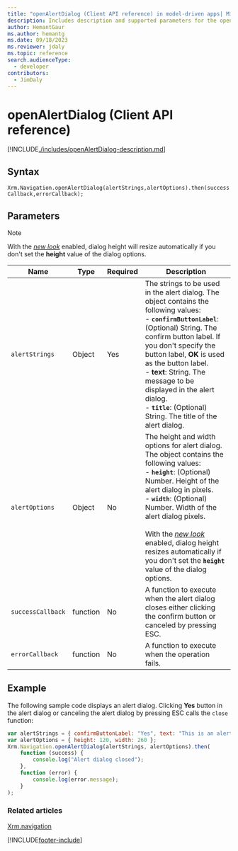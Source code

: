 ```yaml
---
title: "openAlertDialog (Client API reference) in model-driven apps| MicrosoftDocs"
description: Includes description and supported parameters for the openAlertDialog method.
author: HemantGaur
ms.author: hemantg
ms.date: 09/18/2023
ms.reviewer: jdaly
ms.topic: reference
search.audienceType: 
  - developer
contributors:
  - JimDaly
---
```

# openAlertDialog (Client API reference)

[!INCLUDE[./includes/openAlertDialog-description.md](./includes/openAlertDialog-description.md)]

## Syntax

`Xrm.Navigation.openAlertDialog(alertStrings,alertOptions).then(successCallback,errorCallback);`

## Parameters

> [!NOTE]
> With the *[new look](../../../../../user/modern-fluent-design.md)* enabled, dialog height will resize automatically if you don't set the **height** value of the dialog options.

|Name |Type |Required |Description |
|---|---|---|---|
|`alertStrings`|Object|Yes|The strings to be used in the alert dialog. The object contains the following values:<br/>- **`confirmButtonLabel`**: (Optional) String. The confirm button label. If you don't specify the button label, **OK** is used as the button label.<br/>- **text**: String. The message to be displayed in the alert dialog.<br/>- **`title`**: (Optional) String. The title of the alert dialog.|
|`alertOptions`|Object|No|The height and width options for alert dialog. The object contains the following values:<br/>- **`height`**: (Optional) Number. Height of the alert dialog in pixels.<br/>- **`width`**: (Optional) Number. Width of the alert dialog pixels.<br><br> With the *[new look](../../../../../user/modern-fluent-design.md)* enabled, dialog height resizes automatically if you don't set the **`height`** value of the dialog options.|
|`successCallback`|function|No|A function to execute when the alert dialog closes either clicking the confirm button or canceled by pressing ESC.|
|`errorCallback`|function|No|A function to execute when the operation fails.|

## Example

The following sample code displays an alert dialog. Clicking **Yes** button in the alert dialog or canceling the alert dialog by pressing ESC calls the `close` function:

```JavaScript
var alertStrings = { confirmButtonLabel: "Yes", text: "This is an alert.", title: "Sample title" };
var alertOptions = { height: 120, width: 260 };
Xrm.Navigation.openAlertDialog(alertStrings, alertOptions).then(
    function (success) {
        console.log("Alert dialog closed");
    },
    function (error) {
        console.log(error.message);
    }
);
```

### Related articles

[Xrm.navigation](../xrm-navigation.md)

[!INCLUDE[footer-include](../../../../../includes/footer-banner.md)]
